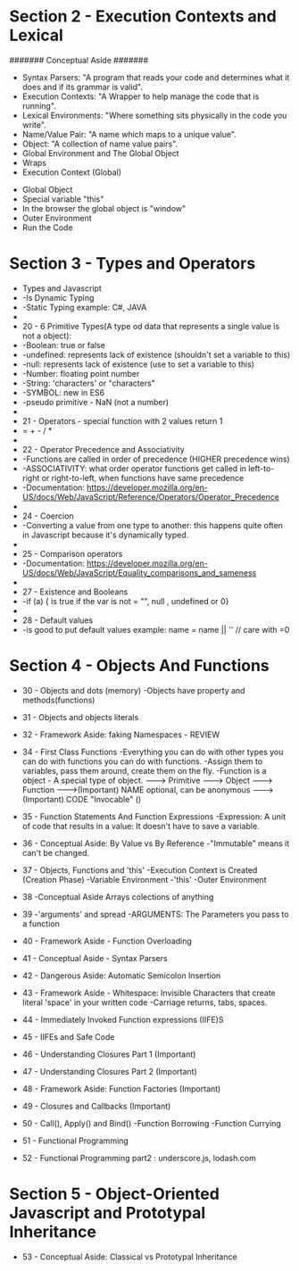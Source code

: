 # Section 2 - Execution Contexts and Lexical

####### Conceptual Aside #######

* Syntax Parsers: "A program that reads your code and determines what it does and if its grammar is valid".
* Execution Contexts: "A Wrapper to help manage the code that is running".
* Lexical Environments: "Where something sits physically in the code you write".
* Name/Value Pair: "A name which maps to a unique value".
* Object: "A collection of name value pairs".
* Global Environment and The Global Object
* Wraps
* Execution Context (Global)
 - Global Object
 - Special variable "this"
 - In the browser the global object is "window"
 - Outer Environment
 - Run the Code

# Section 3 - Types and Operators

 * Types and Javascript
 *  -Is Dynamic Typing
 *  -Static Typing example: C#, JAVA
 * 
 * 20 - 6 Primitive Types(A type od data that represents a single value is not a object):
 *  -Boolean: true or false
 *  -undefined: represents lack of existence (shouldn't set a variable to this)
 *  -null: represents lack of existence (use to set a variable to this)
 *  -Number: floating point number
 *  -String: 'characters' or "characters"
 *  -SYMBOL: new in ES6
 *  -pseudo primitive - NaN (not a number)
 * 
 * 21 - Operators  - special function with 2 values return 1
 *  = + - / *
 * 
 * 22 - Operator Precedence and Associativity
 *  -Functions are called in order of precedence (HIGHER precedence wins)
 *  -ASSOCIATIVITY: what order operator functions get called in left-to-right or right-to-left, when functions have     same precedence
 *  -Documentation: https://developer.mozilla.org/en-US/docs/Web/JavaScript/Reference/Operators/Operator_Precedence
 * 
 * 24 - Coercion
 *  -Converting a value from one type to another: this happens quite often in Javascript because it's dynamically typed.
 * 
 * 25 - Comparison operators 
 *  -Documentation: https://developer.mozilla.org/en-US/docs/Web/JavaScript/Equality_comparisons_and_sameness
 * 
 * 27 - Existence and Booleans
 *  -if (a) { is true if the var is not = "", null , undefined or 0}
 * 
 * 28 - Default values
 *  -is good to put default values example: name = name || '<Your default value>' // care with =0 
 
 # Section 4 - Objects And Functions

 * 30 - Objects and dots (memory)
    -Objects have property and methods(functions)

* 31 - Objects and objects literals
* 32 - Framework Aside: faking Namespaces - REVIEW

* 34 - First Class Functions 
     -Everything you can do with other types you can do with functions you can do with functions.
     -Assign them to variables, pass them around, create them on the fly.
     -Function is a object - A special type of object.
   ---> Primitive
   ---> Object
   ---> Function
   --->(Important) NAME optional, can be anonymous
   --->(Important) CODE "Invocable" ()
* 35 - Function Statements And Function Expressions
    -Expression: A unit of code that results in a value: It doesn't have to save a variable.

* 36 - Conceptual Aside: By Value vs By Reference
    -"Immutable" means it can't be changed.

* 37 - Objects, Functions and 'this'
    -Execution Context is Created (Creation Phase)
    -Variable Environment
    -'this'
    -Outer Environment

* 38 -Conceptual Aside Arrays colections of anything
* 39 -'arguments' and spread
     -ARGUMENTS: The Parameters you pass to a function

* 40 - Framework Aside - Function Overloading
* 41 - Conceptual Aside - Syntax Parsers
* 42 - Dangerous Aside: Automatic Semicolon Insertion
* 43 - Framework Aside - Whitespace: Invisible Characters that create literal 'space' in your written code 
      -Carriage returns, tabs, spaces.
* 44 - Immediately Invoked Function expressions (IIFE)S
* 45 - IIFEs and Safe Code
* 46 - Understanding Closures Part 1 (Important)
* 47 - Understanding Closures Part 2 (Important)
* 48 - Framework Aside: Function Factories (Important)
* 49 - Closures and Callbacks (Important)
* 50 - Call(), Apply() and Bind()
      -Function Borrowing 
      -Function Currying

* 51 - Functional Programming
* 52 - Functional Programming part2 : underscore.js, lodash.com

# Section 5 - Object-Oriented Javascript and Prototypal Inheritance

* 53 - Conceptual Aside: Classical vs Prototypal Inheritance
